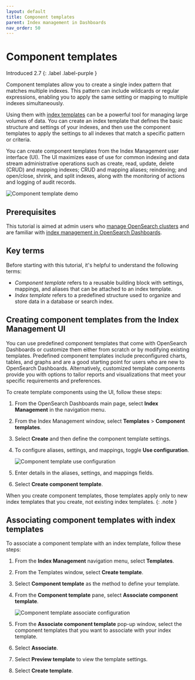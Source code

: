 ```yaml
---
layout: default
title: Component templates
parent: Index management in Dashboards
nav_order: 50
---
```


# Component templates
Introduced 2.7
{: .label .label-purple }

Component templates allow you to create a single index pattern that matches multiple indexes. This pattern can include wildcards or regular expressions, enabling you to apply the same setting or mapping to multiple indexes simultaneously.

Using them with [index templates]({{site.url}}{{site.baseurl}}/im-plugin/index-templates/) can be a powerful tool for managing large volumes of data. You can create an index template that defines the basic structure and settings of your indexes, and then use the component templates to apply the settings to all indexes that match a specific pattern or criteria.

You can create component templates from the Index Management user interface (UI). The UI maximizes ease of use for common indexing and data stream administrative operations such as create, read, update, delete (CRUD) and mapping indexes; CRUD and mapping aliases; reindexing; and open/close, shrink, and split indexes, along with the monitoring of actions and logging of audit records. 

![Component template demo]({{site.url}}{{site.baseurl}}/images/admin-ui-index/component.gif)

## Prerequisites

This tutorial is aimed at admin users who [manage OpenSearch clusters]({{site.url}}{{site.baseurl}}/tuning-your-cluster/cluster/) and are familiar with [index management in OpenSearch Dashboards]({{site.url}}{{site.baseurl}}/dashboards/im-dashboards/index/).

## Key terms

Before starting with this tutorial, it's helpful to understand the following terms:

- *Component template* refers to a reusable building block with settings, mappings, and aliases that can be attached to an index template.
- *Index template* refers to a predefined structure used to organize and store data in a database or search index.

## Creating component templates from the Index Management UI

You can use predefined component templates that come with OpenSearch Dashboards or customize them either from scratch or by modifying existing templates. Predefined component templates include preconfigured charts, tables, and graphs and are a good starting point for users who are new to OpenSearch Dashboards. Alternatively, customized template components provide you with options to tailor reports and visualizations that meet your specific requirements and preferences.

To create template components using the UI, follow these steps:

1. From the OpenSearch Dashboards main page, select **Index Management** in the navigation menu.
1. From the Index Management window, select **Templates** > **Component templates**.
1. Select **Create** and then define the component template settings. 
1. To configure aliases, settings, and mappings, toggle **Use configuration**. 

    ![Component template use configuration]({{site.url}}{{site.baseurl}}/images/admin-ui-index/component_use_config.png)

1. Enter details in the aliases, settings, and mappings fields.
1. Select **Create component template**.

When you create component templates, those templates apply only to new index templates that you create, not existing index templates.
{: .note }

## Associating component templates with index templates

To associate a component template with an index template, follow these steps:  

1. From the **Index Management** navigation menu, select **Templates**.
1. From the Templates window, select **Create template**.
1. Select **Component template** as the method to define your template.
1. From the **Component template** pane, select **Associate component template**.

    ![Component template associate configuration]({{site.url}}{{site.baseurl}}/images/admin-ui-index/associate_component.png)

1. From the **Associate component template** pop-up window, select the component templates that you want to associate with your index template.
1. Select **Associate**.
1. Select **Preview template** to view the template settings.
1. Select **Create template**.